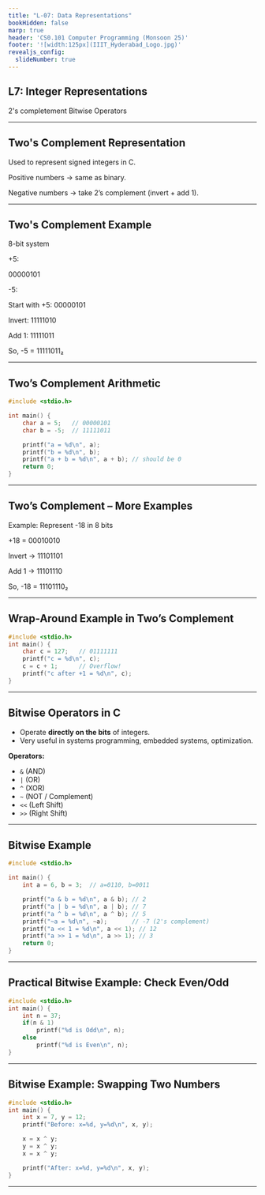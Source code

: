 ```yaml
---
title: "L-07: Data Representations"
bookHidden: false
marp: true
header: 'CS0.101 Computer Programming (Monsoon 25)'
footer: '![width:125px](IIIT_Hyderabad_Logo.jpg)'
revealjs_config:
  slideNumber: true
---
```


## L7: Integer Representations
2's completement
Bitwise Operators 

 ---


## Two's Complement Representation

Used to represent signed integers in C.

Positive numbers → same as binary.

Negative numbers → take 2’s complement (invert + add 1).

---

## Two's Complement Example
8-bit system

+5:

00000101


-5:

Start with +5: 00000101

Invert: 11111010

Add 1: 11111011

So, -5 = 11111011₂

---
## Two’s Complement Arithmetic

```c
#include <stdio.h>

int main() {
    char a = 5;   // 00000101
    char b = -5;  // 11111011

    printf("a = %d\n", a);
    printf("b = %d\n", b);
    printf("a + b = %d\n", a + b); // should be 0
    return 0;
}
```
---

## Two’s Complement – More Examples
Example: Represent -18 in 8 bits

+18 = 00010010

Invert → 11101101

Add 1 → 11101110

So, -18 = 11101110₂

---

## Wrap-Around Example in Two’s Complement

```c
#include <stdio.h>
int main() {
    char c = 127;   // 01111111
    printf("c = %d\n", c);
    c = c + 1;      // Overflow!
    printf("c after +1 = %d\n", c);
}
```
---

## Bitwise Operators in C

- Operate **directly on the bits** of integers.
- Very useful in systems programming, embedded systems, optimization.

**Operators:**
- `&` (AND)  
- `|` (OR)  
- `^` (XOR)  
- `~` (NOT / Complement)  
- `<<` (Left Shift)  
- `>>` (Right Shift)

---

## Bitwise Example

```c
#include <stdio.h>

int main() {
    int a = 6, b = 3;  // a=0110, b=0011

    printf("a & b = %d\n", a & b); // 2
    printf("a | b = %d\n", a | b); // 7
    printf("a ^ b = %d\n", a ^ b); // 5
    printf("~a = %d\n", ~a);       // -7 (2's complement)
    printf("a << 1 = %d\n", a << 1); // 12
    printf("a >> 1 = %d\n", a >> 1); // 3
    return 0;
}
```

---

## Practical Bitwise Example: Check Even/Odd

```c
#include <stdio.h>
int main() {
    int n = 37;
    if(n & 1)
        printf("%d is Odd\n", n);
    else
        printf("%d is Even\n", n);
}
```

---

## Bitwise Example: Swapping Two Numbers

```c
#include <stdio.h>
int main() {
    int x = 7, y = 12;
    printf("Before: x=%d, y=%d\n", x, y);

    x = x ^ y;
    y = x ^ y;
    x = x ^ y;

    printf("After: x=%d, y=%d\n", x, y);
}
```

---



